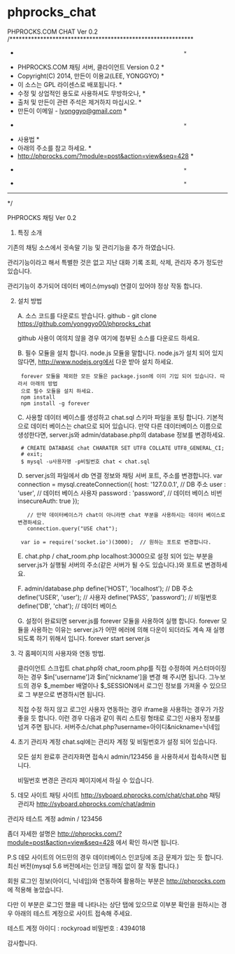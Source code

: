 phprocks_chat
=============

PHPROCKS.COM CHAT Ver 0.2
/************************************************************
 *                                                          *
 * PHPROCKS.COM 채팅 서버, 클라이언트  Version 0.2          *
 * Copyright(C) 2014, 만든이 이용교(LEE, YONGGYO)           *
 * 이 소스는 GPL 라이센스로 배포됩니다.                     *
 * 수정 및 상업적인 용도로 사용하셔도 무방하오나,           *
 * 출처 및 만든이 관련 주석은 제거하지 마십시오.            *
 * 만든이 이메일 - lyonggyo@gmail.com                       *
 *                                                          *
 * 사용법                                                   *
 * 아래의 주소를 참고 하세요.                               *
 *  http://phprocks.com/?module=post&action=view&seq=428    *
 *                                                          *
 *                                                          *
 ************************************************************
 */


PHPROCKS 채팅 Ver 0.2 

1. 특징 소개 

  기존의 채팅 소스에서 귓속말 기능 및 관리기능을 추가 하였습니다. 

  관리기능이라고 해서 특별한 것은 없고 지난 대화 기록 조회, 삭제, 관리자 추가 정도만 있습니다. 

  관리기능이 추가되어 데이터 베이스(mysql) 연결이 있어야 정상 작동 합니다. 


  

2. 설치 방법 

    A. 소스 코드를 다운로드 받습니다. 
    github - git clone https://github.com/yonggyo00/phprocks_chat 
  
    github 사용이 여의치 않을 경우 여기에 첨부된 소스를 다운로드 하세요. 
  
    B. 필수 모듈을 설치 합니다. 
        node.js 모듈을 말합니다. 
        node.js가 설치 되어 있지 않다면, http://www.nodejs.org에서 다운 받아 설치 하세요. 

        forever 모듈을 제외한 모든 모듈은 package.json에 이미 기입 되어 있습니다. 따라서 아래의 방법 
        으로 필수 모듈을 설치 하세요. 
        npm install 
        npm install -g forever 
  
    C. 사용할 데이터 베이스를 생성하고 chat.sql 스키마 파일을 포팅 합니다. 
        기본적으로 데이터 베이스는 chat으로 되어 있습니다. 만약 다른 데이터베이스 이름으로 생성한다면, 
        server.js와 admin/database.php의 database 정보를 변경하세요. 
        
        # CREATE DATABASE chat CHARATER SET UTF8 COLLATE UTF8_GENERAL_CI; 
        # exit; 
        $ mysql -u사용자명 -p비밀번호 chat < chat.sql 
      
  
    D. server.js의 파일에서 db 연결 정보와 채팅 서버 포트, 주소를 변경합니다. 
        var connection = mysql.createConnection({ 
            host: '127.0.0.1',  // DB 주소 
            user : 'user',    // 데이터 베이스 사용자 
            password : 'password',  // 데이터 베이스 비번 
            insecureAuth: true 
        }); 
  
          // 만약 데이터베이스가 chat이 아니라면 chat 부분을 사용하시는 데이터 베이스로 변경하세요. 
          connection.query("USE chat");  
    
        var io = require('socket.io')(3000);  // 원하는 포트로 변경합니다. 
      
    E. chat.php / chat_room.php 
        localhost:3000으로 설정 되어 있는 부분을 
        server.js가 실행될 서버의 주소(같은 서버가 될 수도 있습니다.)와 포트로 변경하세요. 
  
    F. admin/database.php 
        define('HOST', 'localhost');  // DB 주소 
        define('USER', 'user');  // 사용자 
        define('PASS', 'password');  // 비밀번호 
        define('DB', 'chat');  // 데이터 베이스 
      
  
    G. 설정이 완료되면 server.js를 forever 모듈을 사용하여 실행 합니다. 
        forever 모듈을 사용하는 이유는 server.js가 어떤 에러에 의해 다운이 되더라도 계속 재 실행 되도록 하기 위해서 입니다. 
        forever start server.js 
  



  
3. 각 홈페이지의 사용자와 연동 방법. 

    클라이언트 스크립트 chat.php와 chat_room.php를 직접 수정하여 커스터마이징 하는 경우 
    $in['username']과 $in['nickname']을 변경 해 주시면 됩니다. 
    그누보드의 경우 $_member 배열이나 $_SESSION에서 로그인 정보를 가져올 수 있으므로 그 부분으로 변경하시면 됩니다. 
  
    직접 수정 하지 않고 로그인 사용자 연동하는 경우 iframe을 사용하는 경우가 가장 좋을 듯 합니다. 
    이런 경우 다음과 같이 쿼리 스트링 형태로 로그인 사용자 정보를 넘겨 주면 됩니다. 
      서버주소/chat.php?username=아이디&nickname=닉네임 




4. 초기 관리자 계정 
    chat.sql에는 관리자 계정 및 비밀번호가 설정 되어 있습니다. 

    모든 설치 완료후 관리자화면  접속시 admin/123456 을 사용하셔서 접속하시면 됩니다. 

    비밀번호 변경은 관리자 페이지에서 하실 수 있습니다. 

  

5.  데모 사이트 
 채팅 사이트  http://syboard.phprocks.com/chat/chat.php 
 채팅 관리자 http://syboard.phprocks.com/chat/admin 
  
 관리자 테스트 계정 
 admin / 123456 

 좀더 자세한 설명은  http://phprocks.com/?module=post&action=view&seq=428 에서 확인 하시면 됩니다. 



P.S 
데모 사이트의 어드민의 경우 데이터베이스 인코딩에 조금 문제가 있는 듯 합니다. 최신 버전(mysql 5.6 버전에서는 인코딩 깨짐 없이 잘 작동 합니다.) 

회원 로그인 정보(아이디, 닉네임)와 연동하여 활용하는 부분은 http://phprocks.com 에 적용해 놓았습니다. 

다만 이 부분은 로그인 했을 떼 나타나는 상단 탭에 있으므로 이부분 확인을 원하시는 경우 아래의 테스트 계정으로 사이트 접속해 주세요. 

테스트 계정 
아이디 : rockyroad 
비밀번호 : 4394018 

감사합니다.

